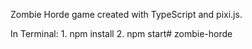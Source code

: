 Zombie Horde game created with TypeScript and pixi.js.

In Terminal:
    1. npm install
    2. npm start#   z o m b i e - h o r d e  
 